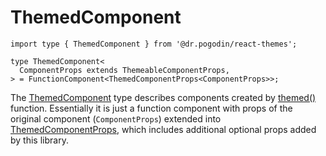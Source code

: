 # ThemedComponent
[ThemedComponent]: themedcomponent
```tsx
import type { ThemedComponent } from '@dr.pogodin/react-themes';

type ThemedComponent<
  ComponentProps extends ThemeableComponentProps,
> = FunctionComponent<ThemedComponentProps<ComponentProps>>;
```
The [ThemedComponent] type describes components created by [themed()] function.
Essentially it is just a function component with props of the original component
(`ComponentProps`) extended into [ThemedComponentProps], which includes additional
optional props added by this library.

[themed()]: /docs/api/functions/themed
[ThemedComponentProps]: themedcomponentprops

